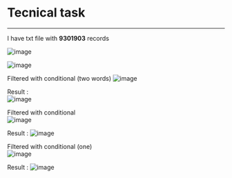 # Tecnical task
---

I have txt file with **9301903** records  

![image](https://user-images.githubusercontent.com/3950155/196239589-5d52833f-8192-4b09-aa3a-ac55b2e091a9.png)

![image](https://user-images.githubusercontent.com/3950155/196239684-49d1816c-8f2f-40b5-a521-64d1b1135bd3.png)

Filtered with conditional (two words)
![image](https://user-images.githubusercontent.com/3950155/196241133-4335133d-2466-4ec6-ab95-4ecc1fc705b0.png)

Result :  
![image](https://user-images.githubusercontent.com/3950155/196240125-f36416bd-f162-4b33-8f70-7f4fb340aa70.png)


Filtered with conditional   
![image](https://user-images.githubusercontent.com/3950155/196240415-473e886f-f095-4ada-9a1f-4e2b1c95813e.png)

Result :
![image](https://user-images.githubusercontent.com/3950155/196240270-e33f7895-eac3-4335-b552-8a44d0c9e66c.png)


Filtered with conditional (one)    
![image](https://user-images.githubusercontent.com/3950155/196240756-27107dc0-9565-4514-b2d5-424443670ec4.png)

Result :
![image](https://user-images.githubusercontent.com/3950155/196240631-978f5b2e-1fe1-46cc-9c35-7830bcc6328f.png)
